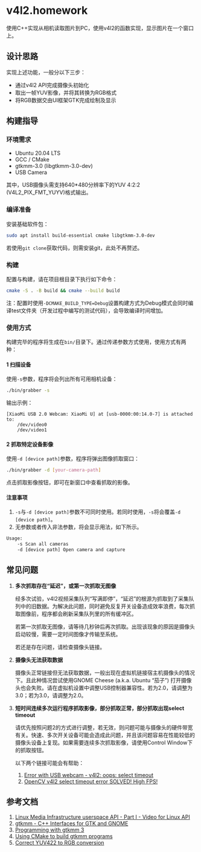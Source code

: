 # v4l2.homework

使用C++实现从相机读取图片到PC，使用v4l2的函数实现，显示图片在一个窗口上。

## 设计思路

实现上述功能，一般分以下三步：

- 通过v4l2 API完成摄像头初始化
- 取出一帧YUV影像，并将其转换为RGB格式
- 将RGB数据交由UI框架GTK完成绘制及显示

## 构建指导

### 环境需求

- Ubuntu 20.04 LTS
- GCC / CMake
- gtkmm-3.0 (libgtkmm-3.0-dev)
- USB Camera

其中，USB摄像头需支持640*480分辨率下的YUV 4:2:2 (V4L2_PIX_FMT_YUYV)格式输出。

### 编译准备

安装基础软件包：

```bash
sudo apt install build-essential cmake libgtkmm-3.0-dev 
```

若使用`git clone`获取代码，则需安装git，此处不再赘述。

### 构建

配置与构建，请在项目根目录下执行如下命令：

```bash
cmake -S . -B build && cmake --build build 
```

注：配置时使用`-DCMAKE_BUILD_TYPE=Debug`设置构建方式为Debug模式会同时编译test文件夹（开发过程中编写的测试代码），会导致编译时间增加。

### 使用方式

构建完毕的程序将生成在`bin/`目录下。通过传递参数方式使用，使用方式有两种：

#### 1 扫描设备

使用`-s`参数，程序将会列出所有可用相机设备：

```bash
./bin/grabber -s
```

输出示例：

```
[XiaoMi USB 2.0 Webcam: XiaoMi U] at [usb-0000:00:14.0-7] is attached to:
	/dev/video0
	/dev/video1
```

#### 2 抓取特定设备影像

使用`-d [device path]`参数，程序将弹出图像抓取窗口：

```bash
./bin/grabber -d [your-camera-path]
```

点击抓取影像按钮，即可在新窗口中查看抓取的影像。

#### 注意事项

1. `-s`与`-d [device path]`参数不可同时使用。若同时使用，`-s`将会覆盖`-d [device path]`。
2. 无参数或者传入非法参数，将会显示用法，如下所示。

```bash
Usage:
    -s Scan all cameras
    -d [device path] Open camera and capture
```

## 常见问题

1. **多次抓取存在“延迟”，或第一次抓取无图像**

    经多次试验，v4l2视频采集队列“写满即停”，“延迟”的根源为抓取到了采集队列中的旧数据。为解决此问题，同时避免反复开关设备造成效率浪费，每次抓取图像前，程序都会刷新采集队列里的所有缓冲区。

    若第一次抓取无图像，请等待几秒钟后再次抓取。出现该现象的原因是摄像头启动较慢，需要一定时间图像才传输至系统。

    若还是存在问题，请检查摄像头链接。

2. **摄像头无法获取数据**

    摄像头正常链接但无法获取数据，一般出现在虚拟机链接宿主机摄像头的情况下。且此种情况尝试使用GNOME Cheese (a.k.a. Ubuntu “茄子”) 打开摄像头也会失败。请在虚拟机设置中调整USB控制器兼容性。若为2.0，请调整为3.0；若为3.0，请调整为2.0。

3. **短时间连续多次运行程序抓取影像，部分抓取正常，部分抓取出现select timeout**

    请优先按照问题2的方式进行调整，若无效，则问题可能与摄像头的硬件带宽有关。快速、多次开关设备可能会造成此问题，并且该问题容易在性能较低的摄像头设备上复现。如果需要连续多次抓取影像，请使用Control Window下的抓取按钮。
    
    以下两个链接可能会有帮助：

    1. [Error with USB webcam - v4l2: oops: select timeout](https://forums.raspberrypi.com/viewtopic.php?t=35184)
    2. [OpenCV v4l2 select timeout error SOLVED! High FPS!](https://forums.raspberrypi.com/viewtopic.php?t=35689)

## 参考文档

1. [Linux Media Infrastructure userspace API - Part I - Video for Linux API](https://linuxtv.org/downloads/v4l-dvb-apis-new/userspace-api/v4l/v4l2.html)
2. [gtkmm - C++ Interfaces for GTK and GNOME](https://www.gtkmm.org/en/index.html)
3. [Programming with gtkmm 3](https://developer-old.gnome.org/gtkmm-tutorial/3.24/index.html.en)
4. [Using CMake to build gtkmm programs](https://wiki.gnome.org/Projects/gtkmm/UsingCMake)
5. [Correct YUV422 to RGB conversion](https://stackoverflow.com/questions/8042563/correct-yuv422-to-rgb-conversion)